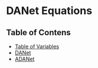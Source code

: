 # DANet Equations

## Table of Contens

* [Table of Variables](table_of_variables.md)
* [DANet](DANet.md)
* [ADANet](ADANet.md)

